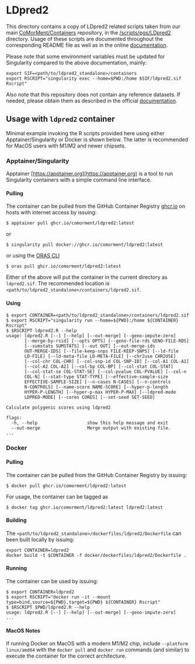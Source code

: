 # LDpred2

This directory contains a copy of LDpred2 related scripts taken from our main [CoMorMent/Containers](https://github.com/comorment/containers) repository, 
in the [<containers>/scripts/pgs/LDpred2](https://github.com/comorment/containers/tree/main/scripts/pgs/LDpred2) directory. 
Usage of these scripts are documented throughout the corresponding README file as well as in the online [documentation](https://cosgap.readthedocs.io/en/latest/scripts/pgs/LDpred2/README.html).

Please note that some environment variables must be updated for Singularity compared to the above documentation, mainly:

```
export SIF=<path/to/ldpred2_standalone>/containers
export RSCRIPT="singularity exec --home=$PWD:/home $SIF/ldpred2.sif Rscript"
```

Also note that this repository does not contain any reference datasets.
If needed, please obtain them as described in the official [documentation](https://cosgap.readthedocs.io/en/latest/scripts/pgs/LDpred2/README.html).

## Usage with ``ldpred2`` container

Minimal example invoking the R scripts provided here using either Apptainer/Singularity or Docker is shown below.
The latter is recommended for MacOS users with M1/M2 and newer chipsets.

### Apptainer/Singularity

Apptainer [https://apptainer.org](https://apptainer.org) is a tool to run Singularity containers with a simple command line interface.

#### Pulling

The container can be pulled from the GitHub Container Registry [ghcr.io](https://ghcr.io) on hosts with internet access by issuing:

```
$ apptainer pull ghcr.io/comorment/ldpred2:latest
```

or

```
$ singularity pull docker://ghcr.io/comorment/ldpred2:latest
```

or using the [ORAS CLI](https://oras.land)

```
$ oras pull ghcr.io/comorment/ldpred2:latest
```

Either of the above will put the container in the current directory as `ldpred2.sif`.
The recommended location is `<path/to/ldpred2_standalone>/containers/ldpred2.sif`.

#### Using

```
$ export CONTAINER=<path/to/ldpred2_standalone>/containers/ldpred2.sif
$ export RSCRIPT="singularity run --home=${PWD}:/home ${CONTAINER} Rscript"
$ $RSCRIPT ldpred2.R --help
usage: ldpred2.R [--] [--help] [--out-merge] [--geno-impute-zero]
       [--merge-by-rsid] [--opts OPTS] [--geno-file-rds GENO-FILE-RDS]
       [--sumstats SUMSTATS] [--out OUT] [--out-merge-ids
       OUT-MERGE-IDS] [--file-keep-snps FILE-KEEP-SNPS] [--ld-file
       LD-FILE] [--ld-meta-file LD-META-FILE] [--chr2use CHR2USE]
       [--col-chr COL-CHR] [--col-snp-id COL-SNP-ID] [--col-A1 COL-A1]
       [--col-A2 COL-A2] [--col-bp COL-BP] [--col-stat COL-STAT]
       [--col-stat-se COL-STAT-SE] [--col-pvalue COL-PVALUE] [--col-n
       COL-N] [--stat-type STAT-TYPE] [--effective-sample-size
       EFFECTIVE-SAMPLE-SIZE] [--n-cases N-CASES] [--n-controls
       N-CONTROLS] [--name-score NAME-SCORE] [--hyper-p-length
       HYPER-P-LENGTH] [--hyper-p-max HYPER-P-MAX] [--ldpred-mode
       LDPRED-MODE] [--cores CORES] [--set-seed SET-SEED]

Calculate polygenic scores using ldpred2

flags:
  -h, --help                   show this help message and exit
  --out-merge                  Merge output with existing file.
...
```

### Docker

#### Pulling

The container can be pulled from the GitHub Container Registry by issuing:

```
$ docker pull ghcr.io/comorment/ldpred2:latest
```

For usage, the container can be tagged as
```
$ docker tag ghcr.io/comorment/ldpred2:latest ldpred2:latest
```

#### Building

The ``<path/to/ldpred2_standalone>/dockerfiles/ldpred2/Dockerfile`` can been built locally by issuing:

```
export CONTAINER=ldpred2
docker build -t $CONTAINER -f docker/dockerfiles/ldpred2/Dockerfile .
```

#### Running

The container can be used by issuing:

```
$ export CONTAINER=ldpred2
$ export RSCRIPT="docker run -it --mount type=bind,source=${PWD},target=${PWD} ${CONTAINER} Rscript"
$ $RSCRIPT $PWD/ldpred2.R --help
usage: ldpred2.R [--] [--help] [--out-merge] [--geno-impute-zero]
...
```

#### MacOS Notes

If running Docker on MacOS with a modern M1/M2 chip, include `--platform linux/amd64` with the `docker pull` and `docker run` commands (and similar) to execute the container for the correct architecture.
